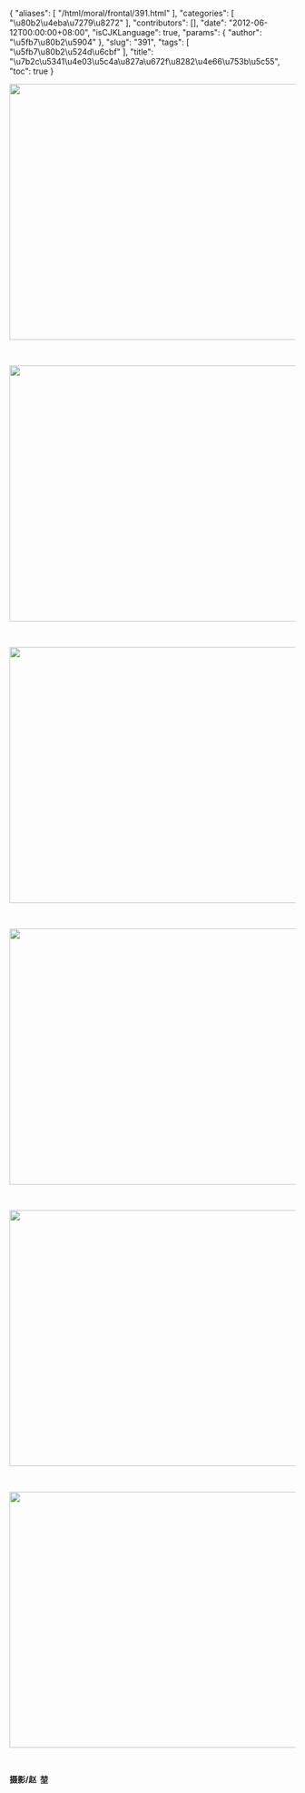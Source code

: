 {
    "aliases": [
        "/html/moral/frontal/391.html"
    ],
    "categories": [
        "\u80b2\u4eba\u7279\u8272"
    ],
    "contributors": [],
    "date": "2012-06-12T00:00:00+08:00",
    "isCJKLanguage": true,
    "params": {
        "author": "\u5fb7\u80b2\u5904"
    },
    "slug": "391",
    "tags": [
        "\u5fb7\u80b2\u524d\u6cbf"
    ],
    "title": "\u7b2c\u5341\u4e03\u5c4a\u827a\u672f\u8282\u4e66\u753b\u5c55",
    "toc": true
}


<img
    src="https://cdn.tfls.online/mirror/full/a64abb8f80b79f0b482267956845b032e961f218.jpg"
    style="display:block;margin-left:auto;margin-right:auto;"
    decoding="async"
    fetchpriority="auto"
    loading="lazy"
    height="450"
    width="600"
/>




  





<img
    src="https://cdn.tfls.online/mirror/full/99af7d784aeb3423a2f8f24f33d11ce3c1b03497.jpg"
    style="display:block;margin-left:auto;margin-right:auto;"
    decoding="async"
    fetchpriority="auto"
    loading="lazy"
    height="450"
    width="600"
/>




  





<img
    src="https://cdn.tfls.online/mirror/full/077f899edd31a2719768924ee712f05e2ed5eb94.jpg"
    style="display:block;margin-left:auto;margin-right:auto;"
    decoding="async"
    fetchpriority="auto"
    loading="lazy"
    height="450"
    width="600"
/>




  





<img
    src="https://cdn.tfls.online/mirror/full/20fc3fbdb19eb9b8989f12d5c19a78e114926509.jpg"
    style="display:block;margin-left:auto;margin-right:auto;"
    decoding="async"
    fetchpriority="auto"
    loading="lazy"
    height="450"
    width="600"
/>




  





<img
    src="https://cdn.tfls.online/mirror/full/ba00d88dfd805be472eb7e8697a4ab47a9b25221.jpg"
    style="display:block;margin-left:auto;margin-right:auto;"
    decoding="async"
    fetchpriority="auto"
    loading="lazy"
    height="450"
    width="600"
/>




  





<img
    src="https://cdn.tfls.online/mirror/full/3f6a9553ab22805155e3a82229ac5cb7e4f16250.jpg"
    style="display:block;margin-left:auto;margin-right:auto;"
    decoding="async"
    fetchpriority="auto"
    loading="lazy"
    height="450"
    width="600"
/>




  




**摄影/赵  堃**


